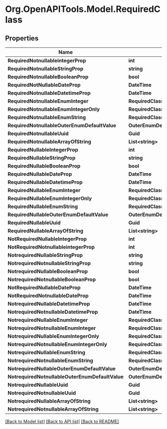 # Org.OpenAPITools.Model.RequiredClass

## Properties

Name | Type | Description | Notes
------------ | ------------- | ------------- | -------------
**RequiredNotnullableintegerProp** | **int** |  | 
**RequiredNotnullableStringProp** | **string** |  | 
**RequiredNotnullableBooleanProp** | **bool** |  | 
**RequiredNotNullableDateProp** | **DateTime** |  | 
**RequiredNotnullableDatetimeProp** | **DateTime** |  | 
**RequiredNotnullableEnumInteger** | **RequiredClassRequiredNotnullableEnumInteger** |  | 
**RequiredNotnullableEnumIntegerOnly** | **RequiredClassRequiredNotnullableEnumIntegerOnly** |  | 
**RequiredNotnullableEnumString** | **RequiredClassRequiredNotnullableEnumString** |  | 
**RequiredNotnullableOuterEnumDefaultValue** | **OuterEnumDefaultValue** |  | 
**RequiredNotnullableUuid** | **Guid** |  | 
**RequiredNotnullableArrayOfString** | **List&lt;string&gt;** |  | 
**RequiredNullableIntegerProp** | **int** |  | 
**RequiredNullableStringProp** | **string** |  | 
**RequiredNullableBooleanProp** | **bool** |  | 
**RequiredNullableDateProp** | **DateTime** |  | 
**RequiredNullableDatetimeProp** | **DateTime** |  | 
**RequiredNullableEnumInteger** | **RequiredClassRequiredNullableEnumInteger** |  | 
**RequiredNullableEnumIntegerOnly** | **RequiredClassRequiredNullableEnumIntegerOnly** |  | 
**RequiredNullableEnumString** | **RequiredClassRequiredNullableEnumString** |  | 
**RequiredNullableOuterEnumDefaultValue** | **OuterEnumDefaultValue** |  | 
**RequiredNullableUuid** | **Guid** |  | 
**RequiredNullableArrayOfString** | **List&lt;string&gt;** |  | 
**NotRequiredNullableIntegerProp** | **int** |  | [optional] 
**NotRequiredNotnullableintegerProp** | **int** |  | [optional] 
**NotrequiredNullableStringProp** | **string** |  | [optional] 
**NotrequiredNotnullableStringProp** | **string** |  | [optional] 
**NotrequiredNullableBooleanProp** | **bool** |  | [optional] 
**NotrequiredNotnullableBooleanProp** | **bool** |  | [optional] 
**NotRequiredNullableDateProp** | **DateTime** |  | [optional] 
**NotRequiredNotnullableDateProp** | **DateTime** |  | [optional] 
**NotrequiredNullableDatetimeProp** | **DateTime** |  | [optional] 
**NotrequiredNotnullableDatetimeProp** | **DateTime** |  | [optional] 
**NotrequiredNullableEnumInteger** | **RequiredClassRequiredNullableEnumInteger** |  | [optional] 
**NotrequiredNotnullableEnumInteger** | **RequiredClassRequiredNotnullableEnumInteger** |  | [optional] 
**NotrequiredNullableEnumIntegerOnly** | **RequiredClassRequiredNullableEnumIntegerOnly** |  | [optional] 
**NotrequiredNotnullableEnumIntegerOnly** | **RequiredClassRequiredNotnullableEnumIntegerOnly** |  | [optional] 
**NotrequiredNullableEnumString** | **RequiredClassRequiredNullableEnumString** |  | [optional] 
**NotrequiredNotnullableEnumString** | **RequiredClassRequiredNotnullableEnumString** |  | [optional] 
**NotrequiredNullableOuterEnumDefaultValue** | **OuterEnumDefaultValue** |  | [optional] 
**NotrequiredNotnullableOuterEnumDefaultValue** | **OuterEnumDefaultValue** |  | [optional] 
**NotrequiredNullableUuid** | **Guid** |  | [optional] 
**NotrequiredNotnullableUuid** | **Guid** |  | [optional] 
**NotrequiredNullableArrayOfString** | **List&lt;string&gt;** |  | [optional] 
**NotrequiredNotnullableArrayOfString** | **List&lt;string&gt;** |  | [optional] 

[[Back to Model list]](../../README.md#documentation-for-models) [[Back to API list]](../../README.md#documentation-for-api-endpoints) [[Back to README]](../../README.md)

